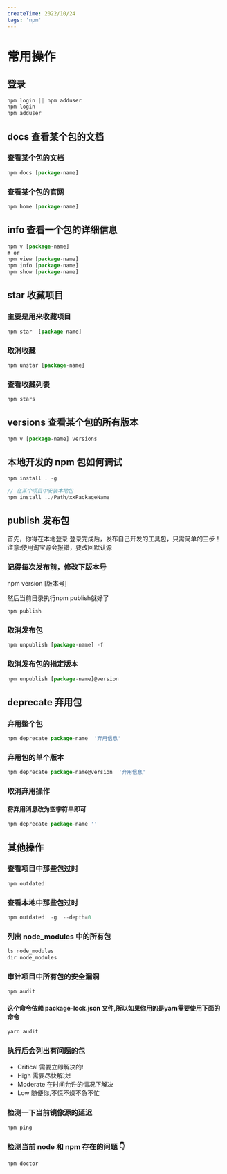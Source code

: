```yaml
---
createTime: 2022/10/24
tags: 'npm'
---
```

# 常用操作

## 登录

```js
npm login || npm adduser
npm login
npm adduser
```

## docs 查看某个包的文档

### 查看某个包的文档

```js
npm docs [package-name]
```

### 查看某个包的官网

```js
npm home [package-name]
```

## info  查看一个包的详细信息

```js
npm v [package-name]
# or
npm view [package-name]
npm info [package-name]
npm show [package-name]
```

## star 收藏项目

### 主要是用来收藏项目

```js
npm star  [package-name]
```

### 取消收藏

```js
npm unstar [package-name]
```

### 查看收藏列表

```js
npm stars
```

## versions 查看某个包的所有版本

```js
npm v [package-name] versions
```

## 本地开发的 npm 包如何调试

```js
npm install . -g

// 在某个项目中安装本地包
npm install ../Path/xxPackageName

```

## publish 发布包

首先，你得在本地登录
登录完成后，发布自己开发的工具包，只需简单的三步！
注意:使用淘宝源会报错，要改回默认源

### 记得每次发布前，修改下版本号

npm version [版本号]

然后当前目录执行npm publish就好了

```js
npm publish
```

### 取消发布包

```js
npm unpublish [package-name] -f
```

### 取消发布包的指定版本

```js
npm unpublish [package-name]@version
```

## deprecate 弃用包

### 弃用整个包

```js
npm deprecate package-name  '弃用信息'
```

### 弃用包的单个版本

```js
npm deprecate package-name@version  '弃用信息'
```

### 取消弃用操作

#### 将弃用消息改为空字符串即可

```js
npm deprecate package-name ''
```

## 其他操作

### 查看项目中那些包过时

```js
npm outdated
```

### 查看本地中那些包过时

```js
npm outdated  -g  --depth=0
```

### 列出 node_modules 中的所有包

```js
ls node_modules
dir node_modules
```

### 审计项目中所有包的安全漏洞

```js
npm audit
```

#### 这个命令依赖 package-lock.json 文件,所以如果你用的是yarn需要使用下面的命令

```js
yarn audit
```

### 执行后会列出有问题的包

* Critical 需要立即解决的!
* High 需要尽快解决!
* Moderate 在时间允许的情况下解决
* Low 随便你,不慌不燥不急不忙

### 检测一下当前镜像源的延迟

```js
npm ping
```

### 检测当前 node 和 npm 存在的问题 👇

```js
npm doctor
```
